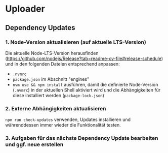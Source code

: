 # Uploader

## Dependency Updates

### 1. Node-Version aktualisieren (auf aktuelle LTS-Version)

Die aktuelle Node-LTS-Version herausfinden (https://github.com/nodejs/Release?tab=readme-ov-file#release-schedule) und in den folgenden Dateien entsprechend anpassen:

- `.nvmrc`
- `package.json` im Abschnitt "engines"
- `nvm use && npm install` ausführen, damit die definierte Node-Version (`.nvmrc`) in der aktuellen Shell aktiviert wird und die Abhängigkeiten für diese installiert werden (`package-lock.json`)

### 2. Externe Abhängigkeiten aktualisieren

`npm run check-updates` verwenden, Updates installieren und währenddessen immer wieder die Funktionalität testen.

### 3. Aufgaben für das nächste Dependency Update bearbeiten und ggf. neue erstellen
